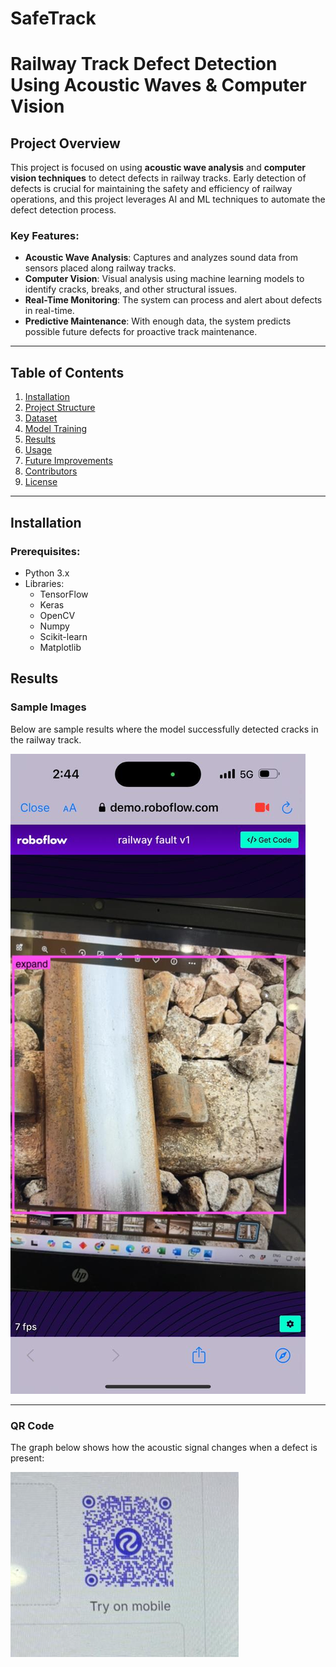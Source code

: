 # SafeTrack

# Railway Track Defect Detection Using Acoustic Waves & Computer Vision

## Project Overview

This project is focused on using **acoustic wave analysis** and **computer vision techniques** to detect defects in railway tracks. Early detection of defects is crucial for maintaining the safety and efficiency of railway operations, and this project leverages AI and ML techniques to automate the defect detection process.

### Key Features:
- **Acoustic Wave Analysis**: Captures and analyzes sound data from sensors placed along railway tracks.
- **Computer Vision**: Visual analysis using machine learning models to identify cracks, breaks, and other structural issues.
- **Real-Time Monitoring**: The system can process and alert about defects in real-time.
- **Predictive Maintenance**: With enough data, the system predicts possible future defects for proactive track maintenance.

---

## Table of Contents
1. [Installation](#installation)
2. [Project Structure](#project-structure)
3. [Dataset](#dataset)
4. [Model Training](#model-training)
5. [Results](#results)
6. [Usage](#usage)
7. [Future Improvements](#future-improvements)
8. [Contributors](#contributors)
9. [License](#license)

---

## Installation

### Prerequisites:
- Python 3.x
- Libraries: 
  - TensorFlow
  - Keras
  - OpenCV
  - Numpy
  - Scikit-learn
  - Matplotlib



## Results

### Sample Images
Below are sample results where the model successfully detected cracks in the railway track.



![Railway Track with Crack](https://github.com/ashoksuthar14/SafeTrack/blob/main/Safegaurdimg.jpg)

---

### QR Code
The graph below shows how the acoustic signal changes when a defect is present:

![Acoustic Signal Graph](https://github.com/ashoksuthar14/SafeTrack/blob/main/QR%20code.jpg)




